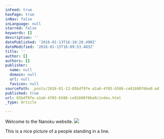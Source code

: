 ```yaml
---
inFeed: true
hasPage: true
inNav: false
inLanguage: null
starred: false
keywords: []
description: ''
datePublished: '2016-01-13T16:10:20.490Z'
dateModified: '2016-01-13T16:09:53.483Z'
title: ''
author: []
authors: []
publisher:
  name: null
  domain: null
  url: null
  favicon: null
sourcePath: _posts/2016-01-13-85bdf9fe-a1a6-4f85-b586-ce81600f6be0.md
published: true
url: 85bdf9fe-a1a6-4f85-b586-ce81600f6be0/index.html
_type: Article

---
```

Welcome to the Nanoku website.
![](https://the-grid-user-content.s3-us-west-2.amazonaws.com/32cfdbec-e75e-4823-b5ae-6fd99420760a.png)

This is a nice picture of a people standing in a line.